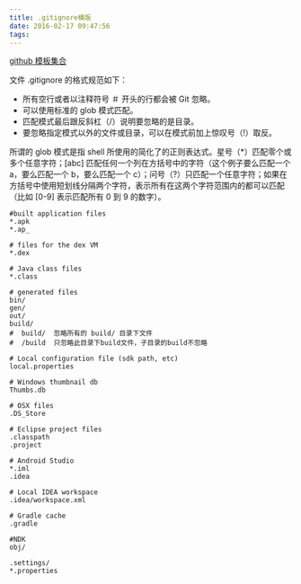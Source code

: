 ```yaml
---
title: .gitignore模版
date: 2016-02-17 09:47:56
tags:
---
```


[github 模板集合](https://github.com/github/gitignore)

文件 .gitignore 的格式规范如下：

* 所有空行或者以注释符号 ＃ 开头的行都会被 Git 忽略。
* 可以使用标准的 glob 模式匹配。
* 匹配模式最后跟反斜杠（/）说明要忽略的是目录。
* 要忽略指定模式以外的文件或目录，可以在模式前加上惊叹号（!）取反。

所谓的 glob 模式是指 shell 所使用的简化了的正则表达式。星号（*）匹配零个或多个任意字符；[abc] 匹配任何一个列在方括号中的字符（这个例子要么匹配一个 a，要么匹配一个 b，要么匹配一个 c）；问号（?）只匹配一个任意字符；如果在方括号中使用短划线分隔两个字符，表示所有在这两个字符范围内的都可以匹配（比如 [0-9] 表示匹配所有 0 到 9 的数字）。

```
#built application files
*.apk
*.ap_

# files for the dex VM
*.dex

# Java class files
*.class

# generated files
bin/
gen/
out/
build/
#  build/  忽略所有的 build/ 目录下文件
#  /build  只忽略此目录下build文件，子目录的build不忽略

# Local configuration file (sdk path, etc)
local.properties

# Windows thumbnail db
Thumbs.db

# OSX files
.DS_Store

# Eclipse project files
.classpath
.project

# Android Studio
*.iml
.idea

# Local IDEA workspace
.idea/workspace.xml

# Gradle cache
.gradle

#NDK
obj/

.settings/
*.properties

```